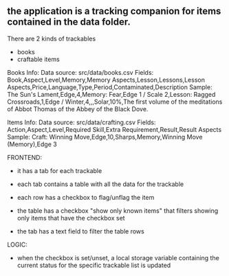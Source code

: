 ## the application is a tracking companion for items contained in the data folder.


There are 2 kinds of trackables
- books
- craftable items

Books Info:
Data source: src/data/books.csv
Fields: 
Book,Aspect,Level,Memory,Memory Aspects,Lesson,Lessons,Lesson Aspects,Price,Language,Type,Period,Contaminated,Description
Sample:
The Sun's Lament,Edge,4,Memory: Fear,Edge 1 / Scale 2,Lesson: Ragged Crossroads,1,Edge / Winter,4,,,Solar,10%,The first volume of the meditations of Abbot Thomas of the Abbey of the Black Dove.

Items Info:
Data source: src/data/crafting.csv
Fields: Action,Aspect,Level,Required Skill,Extra Requirement,Result,Result Aspects
Sample:
Craft: Winning Move,Edge,10,Sharps,Memory,Winning Move (Memory),Edge 3


FRONTEND:
- it has a tab for each trackable
- each tab contains a table with all the data for the trackable
- each row has a checkbox to flag/unflag the item

- the table has a checkbox "show only known items" that filters showing only items that have the checkbox set
- the tab has a text field to filter the table rows

LOGIC:
- when the checkbox is set/unset, a local storage variable containing the current status for the specific trackable list is updated
